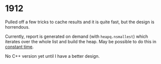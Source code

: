 # 1912

Pulled off a few tricks to cache results and it is quite fast, but the design is horrendous.

Currently, report is generated on demand (with `heapq.nsmallest`) which iterates over the whole list and build the heap. May be possible to do this in [constant time](https://stackoverflow.com/a/47894452).

No C++ version yet until I have a better design.

